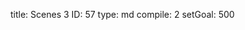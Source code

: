 title:          Scenes 3
ID:             57
type:           md
compile:        2
setGoal:        500


